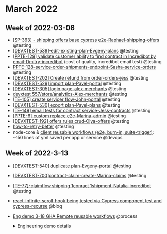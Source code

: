 # March 2022

## Week of 2022-03-06

- [[SP-363\] - shipping offers base cypress e2e-Raphael-shipping-offers](https://github.com/helloextend/node-core/pull/8350#event-6225610133) @testing
- [[DEVXTEST-539\]-edit-existing-plan-Evgeny-plans](https://github.com/helloextend/client/pull/3412) @testing
- [[PPTE-129\] validate customer ability to find contract in Incredibot by email-Dmitry-incredibot](https://github.com/helloextend/node-core/pull/8372)  (cost of quality, incredibot email test) @testing
- [PPTE-128-service-order-shipments-endpoint-Sasha-service-orders](https://github.com/helloextend/node-core/pull/7843#pullrequestreview-900887492) @testing
- [[DEVXTEST-202\] Create refund from order-orders-jess](https://github.com/helloextend/node-core/pull/8227) @testing
- [[DEVXTEST-529\] import plan-Pavel-portal](https://github.com/helloextend/client/pull/3381#event-6189858691) @testing
- [[DEVXTEST-305\] login page-alex-merchants](https://github.com/helloextend/client/pull/3335) @testing
- [devxtest 557/store/analytics-Alex-merchants](https://github.com/helloextend/client/pull/3369) @testing
- [[TE-105\] create servicer flow-John-portal](https://github.com/helloextend/client/pull/3379) @testing
- [[DEVXTEST-530\] export plan-Pavel-plans](https://github.com/helloextend/client/pull/3410) @testing
- [[TE-149\] email tests for contract service-Jess-contracts](https://github.com/helloextend/node-core/pull/8335) @testing
- [[PPTE-6\] custom replace e2e-Marina-admin](https://github.com/helloextend/client/pull/3423) @testing
- [[DEVXTEST-192\] offers rules crud-Olya-offers](https://github.com/helloextend/node-core/pull/8305) @testing
- [how-to-retry-better](https://github.com/helloextend/node-core/pull/8357) @testing
- node-core & [client reusable workflows  (e2e, burn-in, suite-trigger)](https://github.com/helloextend/client/pull/3419): ~150 lines of yml saved per app or service @devops

## Week of 2022-3-13

- [[DEVXTEST-540\] duplicate plan-Evgeny-portal](https://github.com/helloextend/client/pull/3463#event-6248326925) @testing

- [[DEVXTEST-700\]contract-claim-create-Marina-claims](https://github.com/helloextend/node-core/pull/8474) @testing

- [[TE-77\]-claimflow shipping 1conract 1shipment-Natalia-incredibot](https://github.com/helloextend/node-core/pull/8470#event-6253174658) @testing

- [react-infinite-scroll-hook being tested via Cypress component test and cypress-recurse](https://www.youtube.com/watch?v=XwjQdJmXoOY&t=785s) @blog

- [Eng demo 3-18 GHA Remote reusable workflows]() @process
    <details><summary>Engineering demo details</summary>
    
    ### The 3 GitHub Action (GHA) workflows for e2e

    - **regular e2e**: *shifted left, runs on feature branches and deployments* [example](https://github.com/helloextend/node-core/actions/workflows/auth-e2e.yml)
    - **test burn-in**: *make your tests unbreakable* [example](https://github.com/helloextend/node-core/actions/workflows/auth-repeat-title.yml)
    - **trigger jobs**: *poor man's CD, or troubleshoot Service X on Sandbox Y* [example](https://github.com/helloextend/node-core/actions/workflows/auth-trigger-e2e-suite.yml)
    
    ### Save yml duplication between similar entities
    
    - [client reusable workflows (**regular e2e PR**)](https://github.com/helloextend/client/pull/3419): *~150 lines of yml saved per workflow, per app/service*
    - [remote reusable worfklow repo](https://github.com/helloextend/gha-reusable-workflows)
    
    #### Client (5 apps)
    
    - [client repo - yml overview](https://github.com/helloextend/client/tree/main/.github)
    - [client repo - Actions](https://github.com/helloextend/client/actions/workflows/customers-e2e-deployment.yml)
    
    #### Node-core (20 services)
    
    - [node-core repo - file level overview](https://github.com/helloextend/node-core/tree/master/.github/workflows)
    - [node-core repo - Actions](https://github.com/helloextend/node-core/actions/workflows/big-commerce-e2e.yml)
    
    #### Test plugins (6 plugins)
    
    - [cypress-product Actions](https://github.com/helloextend/cypress-product/actions) vs [cypress-claim Actions](https://github.com/helloextend/cypress-claim/actions)
    - [cypress-product yml](https://github.com/helloextend/cypress-product/tree/main/.github/workflows) vs [cypress-claim yml](https://github.com/helloextend/cypress-claim/tree/main/.github/workflows)
    
   
    
    </details>
